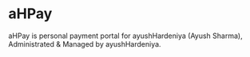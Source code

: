 # aHPay
aHPay is personal payment portal for ayushHardeniya (Ayush Sharma), Administrated & Managed by ayushHardeniya.


